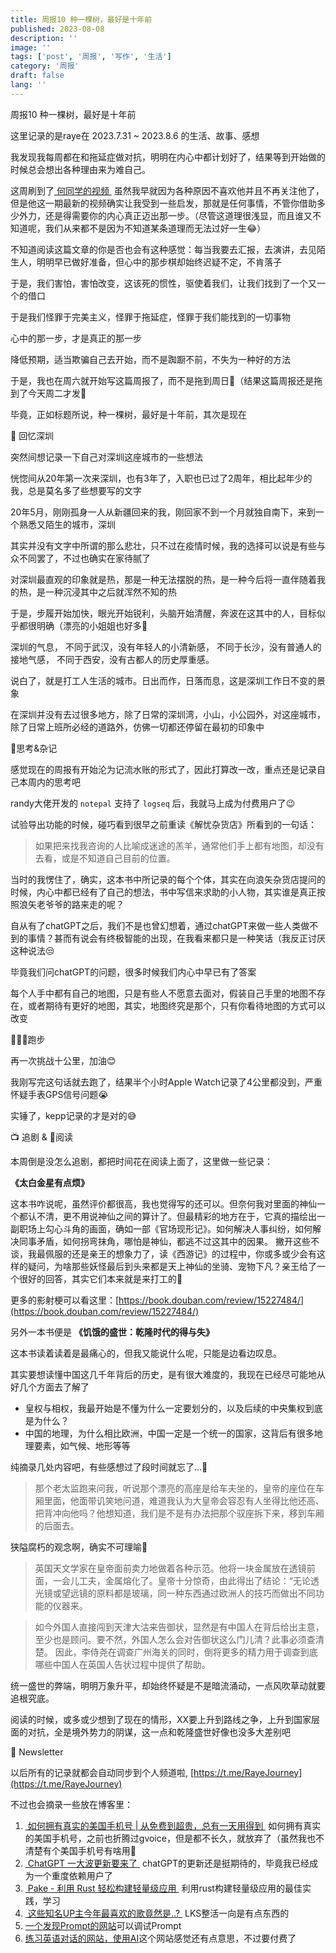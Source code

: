 ```yaml
---
title: 周报10 种一棵树，最好是十年前
published: 2023-08-08
description: ''
image: ''
tags: ['post', '周报', '写作', '生活']
category: '周报'
draft: false
lang: ''
---
```

 周报10 种一棵树，最好是十年前




<!-- ![image](./attachments/bafybeiaruiapwt3cx4vzv32eypnqidjcqx35xuwmbmdlrcq5ee7wex6l3q.png) -->


这里记录的是raye在 2023.7.31 ~ 2023.8.6 的生活、故事、感想

我发现我每周都在和拖延症做对抗，明明在内心中都计划好了，结果等到开始做的时候总会想出各种理由来为难自己。

这周刷到了[ 何同学的视频 ](https://www.bilibili.com/video/BV1fu411G7e3 "https://www.bilibili.com/video/BV1fu411G7e3") 虽然我早就因为各种原因不喜欢他并且不再关注他了，但是他这一期最新的视频确实让我受到一些启发，那就是任何事情，不管你借助多少外力，还是得需要你的内心真正迈出那一步。（尽管这道理很浅显，而且谁又不知道呢，我们从来都不是因为不知道某条道理而无法过好一生😂）

不知道阅读这篇文章的你是否也会有这种感觉：每当我要去汇报，去演讲，去见陌生人，明明早已做好准备，但心中的那步棋却始终迟疑不定，不肯落子

于是，我们害怕，害怕改变，这该死的惯性，驱使着我们，让我们找到了一个又一个的借口

于是我们怪罪于完美主义，怪罪于拖延症，怪罪于我们能找到的一切事物

心中的那一步，才是真正的那一步

降低预期，适当欺骗自己去开始，而不是踟蹰不前，不失为一种好的方法

于是，我也在周六就开始写这篇周报了，而不是拖到周日🐶（结果这篇周报还是拖到了今天周二才发🤔

毕竟，正如标题所说，种一棵树，最好是十年前，其次是现在


 📝 回忆深圳

突然间想记录一下自己对深圳这座城市的一些想法

恍惚间从20年第一次来深圳，也有3年了，入职也已过了2周年，相比起年少的我，总是莫名多了些想要写的文字

20年5月，刚刚孤身一人从新疆回来的我，刚回家不到一个月就独自南下，来到一个熟悉又陌生的城市，深圳

其实并没有文字中所谓的那么悲壮，只不过在疫情时候，我的选择可以说是有些与众不同罢了，不过也确实在家待腻了

对深圳最直观的印象就是热，那是一种无法摆脱的热，是一种今后将一直伴随着我的热，是一种沉浸其中之后就浑然不知的热

于是，步履开始加快，眼光开始锐利，头脑开始清醒，奔波在这其中的人，目标似乎都很明确（漂亮的小姐姐也好多🐶

深圳的气息，
不同于武汉，没有年轻人的小清新感，
不同于长沙，没有普通人的接地气感，
不同于西安，没有古都人的历史厚重感。

说白了，就是打工人生活的城市。日出而作，日落而息，这是深圳工作日不变的景象

在深圳并没有去过很多地方，除了日常的深圳湾，小山，小公园外，对这座城市，除了日常上班所必经的道路外，仿佛一切都还停留在最初的印象中

 💭思考&杂记

感觉现在的周报有开始沦为记流水账的形式了，因此打算改一改，重点还是记录自己本周内的思考吧

randy大佬开发的 `notepal` 支持了 `logseq` 后，我就马上成为付费用户了😉

试验导出功能的时候，碰巧看到很早之前重读《解忧杂货店》所看到的一句话：

> 如果把来找我咨询的人比喻成迷途的羔羊，通常他们手上都有地图，却没有去看，或是不知道自己目前的位置。 

当时的我愣住了，确实，这本书中所记录的每个个体，其实在向浪矢杂货店提问的时候，内心中都已经有了自己的想法，书中写信来求助的小人物，其实谁是真正按照浪矢老爷爷的路来走的呢？

自从有了chatGPT之后，我们不是也曾幻想着，通过chatGPT来做一些人类做不到的事情？甚而有说会有终极智能的出现，在我看来都只是一种笑话（我反正讨厌这种说法😒

毕竟我们问chatGPT的问题，很多时候我们内心中早已有了答案

每个人手中都有自己的地图，只是有些人不愿意去面对，假装自己手里的地图不存在，或者期待有更好的地图，其实，地图终究是那个，只有你看待地图的方式可以改变


<!-- ![annie-spratt-Uk3t05ndSng-unsplash](./attachments/bafybeie5xu4zfhvym6w3ltrzn4ouvlztikezn47srq2eixzoma6bzzcqie.jpeg) -->



 🏃🏻‍♀️跑步

再一次挑战十公里，加油😊 

我刚写完这句话就去跑了，结果半个小时Apple Watch记录了4公里都没到，严重怀疑手表GPS信号问题😭

实锤了，kepp记录的才是对的😅


<!-- ![DraggedImage](./attachments/bafkreiefojqa45vgquvdzmqupjtjk5es66jyje25w74e5bduufrhrl3j3a.jpeg) -->


 📺 追剧 & 📖阅读

本周倒是没怎么追剧，都把时间花在阅读上面了，这里做一些记录：

**《太白金星有点烦》**

这本书咋说呢，虽然评价都很高，我也觉得写的还可以。但奈何我对里面的神仙一个都认不清，更不用说神仙之间的算计了。但最精彩的地方在于，它真的描绘出一副职场上勾心斗角的画面，确如一部《官场现形记》。如何解决人事纠纷，如何解决同事矛盾，如何拐弯抹角，哪怕是神仙，都逃不过这其中的因果。
撇开这些不谈，我最佩服的还是亲王的想象力了，读《西游记》的过程中，你或多或少会有这样的疑问，为啥那些妖怪最后到头来都是天上神仙的坐骑、宠物下凡？亲王给了一个很好的回答，其实它们本来就是来打工的🤣

更多的影射梗可以看这里：[https://book.douban.com/review/15227484/](https://book.douban.com/review/15227484/)


另外一本书便是
**《饥饿的盛世：乾隆时代的得与失》**

这本书读着读着是最痛心的，但我又能说什么呢，只能是边看边叹息。

其实要想读懂中国这几千年背后的历史，是有很大难度的，我现在已经尽可能地从好几个方面去了解了
- 皇权与相权，我最开始是不懂为什么一定要划分的，以及后续的中央集权到底是为什么？
- 中国的地理，为什么相比欧洲，中国一定是一个统一的国家，这背后有很多地理要素，如气候、地形等等

纯摘录几处内容吧，有些感想过了段时间就忘了…🫠

> 那个老太监跑来问我，听说那个漂亮的高座是给车夫坐的，皇帝的座位在车厢里面，他面带讥笑地问道，难道我认为大皇帝会容忍有人坐得比他还高、把背冲向他吗？他想知道，我们是不是有办法把那个驭座拆下来，移到车厢的后面去。

狭隘腐朽的观念啊，确实不可理喻🤣

> 英国天文学家在皇帝面前卖力地做着各种示范。他将一块金属放在透镜前面，一会儿工夫，金属熔化了。皇帝十分惊奇，由此得出了结论：“无论透光镜或望远镜的原料都是玻璃，同一种东西通过欧洲人的技巧而做出不同功能的仪器来。

> 如今外国人直接闯到天津大沽来告御状，显然是有中国人在背后给出主意，至少也是顾问。要不然，外国人怎么会对告御状这么门儿清？此事必须查清楚。
> 因此，李侍尧在调查广州海关的同时，倒将更多的精力用于调查到底哪些中国人在英国人告状过程中提供了帮助。

统一盛世的弊端，明明万象升平，却始终怀疑是不是暗流涌动，一点风吹草动就要追根究底。

阅读的时候，或多或少想到了现在的情形，XX要上升到路线之争，上升到国家层面的对抗，全是境外势力的阴谋，这一点和乾隆盛世好像也没多大差别吧


 📮 Newsletter

以后所有的记录就都会自动同步到个人频道啦, [https://t.me/RayeJourney](https://t.me/RayeJourney)

不过也会摘录一些放在博客里：

1. [ 如何拥有真实的美国手机号 | 从免费到超贵，总有一天用得到 ](https://andrewji8-9527.xlog.app/ru-he-yong-you-zhen-shi-de-mei-guo-shou-ji-hao--cong-mian-fei-dao-chao-gui--zong-you-yi-tian-yong-de-dao) 如何拥有真实的美国手机号，之前也折腾过gvoice，但是都不长久，就放弃了（虽然我也不清楚有个美国手机号有啥用🤣
2. [ ChatGPT 一大波更新要来了 ](https://mp.weixin.qq.com/s/A_GdIIbzJXMa98uoV0ML3w) chatGPT的更新还是挺期待的，毕竟我已经成为一个重度依赖用户了
3. [ Pake - 利用 Rust 轻松构建轻量级应用 ](https://tw93.fun/2023-08-03/pake.html) 利用rust构建轻量级应用的最佳实践，学习
4. [ 这些知名UP主今年最喜欢的歌竟然是..? ](https://www.bilibili.com/video/BV1zj411U7j4) LKS整活一向是有点东西的
5. [一个发现Prompt的网站](https://flowgpt.com/p/sophia-carbon-credit-data-analyser-and-price-projector)可以调试Prompt
6. [练习英语对话的网站，使用AI](https://www.prettypolly.app/app)这个网站感觉还有点意思，不过要付费了





[]()